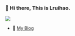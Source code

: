 ### 👋 Hi there, This is Lruihao. 

![](https://komarev.com/ghpvc/?username=Lruihao&color=ff69b4)

- :memo: [My Blog][blog]

[blog]: https://github.com/Lruihao/hugo-blog
